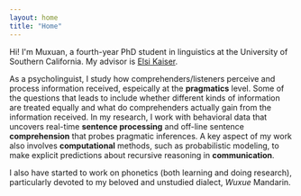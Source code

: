 ```yaml
---
layout: home
title: "Home"
---
```


Hi! I'm Muxuan, a fourth-year PhD student in linguistics at the University of Southern California. My advisor is <a href="https://elsikaiser.com" target="_blank">Elsi Kaiser</a>.

As a psycholinguist, I study how comprehenders/listeners perceive and process information received, espeically at the **pragmatics** level. Some of the questions that leads to include whether different kinds of information are treated equally and what do comprehenders actually gain from the information received. In my research, I work with behavioral data that uncovers real-time **sentence processing** and off-line sentence **comprehension** that probes pragmatic inferences. A key aspect of my work also involves **computational** methods, such as probabilistic modeling, to make explicit predictions about recursive reasoning in **communication**.

I also have started to work on phonetics (both learning and doing research), particularly devoted to my beloved and unstudied dialect, <i>Wuxue</i> Mandarin. 
